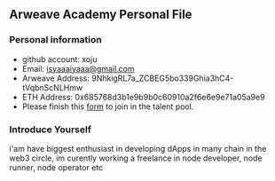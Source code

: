 ## Arweave Academy Personal File

### Personal information

- github account: xoju
- Email: isyaaaiyaaa@gmail.com
- Arweave Address: 9NhkigRL7a_ZCBEG5bo339Ghia3hC4-tVqbnScNLHmw
- ETH Address: 0x685768d3b1e9b9b0c60910a2f6e6e9e71a05a9e9
- Please finish this [form](https://docs.google.com/forms/d/e/1FAIpQLSfWA5fIIcBgmRppm3jNz5vmf9Mai_QMVil-2pO4r7YKn_Zhtw/viewform?usp=sf_link) to join in the talent pool.

### Introduce Yourself
 i'am have biggest enthusiast in developing dApps in many chain in the web3 circle, im curently working a freelance in node developer, node runner, node operator etc
